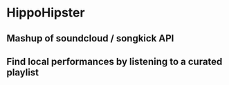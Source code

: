 # HippoHipster

## Mashup of soundcloud / songkick API
## Find local performances by listening to a curated playlist
